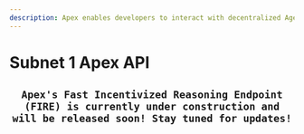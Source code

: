 ```yaml
---
description: Apex enables developers to interact with decentralized Agent workflows.
---
```


# Subnet 1 Apex API

<h2 align="center"><code>Apex's Fast Incentivized Reasoning Endpoint (FIRE) is currently under construction and will be released soon! Stay tuned for updates!</code></h2>
